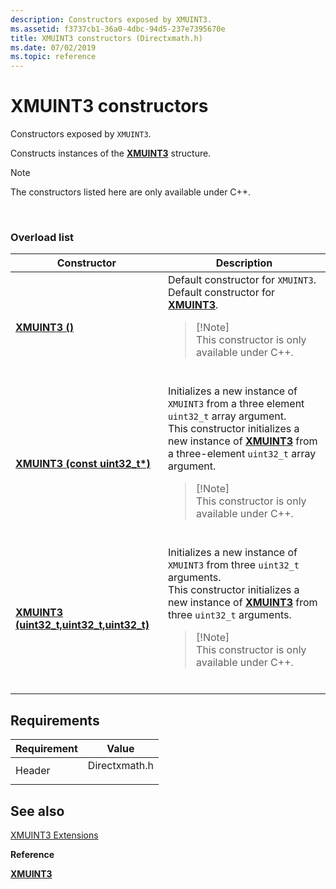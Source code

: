 ```yaml
---
description: Constructors exposed by XMUINT3.
ms.assetid: f3737cb1-36a0-4dbc-94d5-237e7395670e
title: XMUINT3 constructors (Directxmath.h)
ms.date: 07/02/2019
ms.topic: reference
---
```


# XMUINT3 constructors

Constructors exposed by `XMUINT3`.

Constructs instances of the [**XMUINT3**](/windows/win32/api/directxmath/ns-directxmath-xmuint3) structure.

> [!Note]  
> The constructors listed here are only available under C++.

 

### Overload list




| Constructor | Description | 
|-------------|-------------|
| [<strong>XMUINT3 ()</strong>](/windows/win32/api/directxmath/nf-directxmath-xmuint3-xmuint3(constuint32_t)) | Default constructor for <code>XMUINT3</code>.<br /> Default constructor for [<strong>XMUINT3</strong>](/windows/win32/api/directxmath/ns-directxmath-xmuint3).<br /><blockquote>[!Note]<br />This constructor is only available under C++.</blockquote><br /> | 
| [<strong>XMUINT3 (const uint32_t*)</strong>](/windows/win32/api/directxmath/nf-directxmath-xmuint3-xmuint3(constuint32_t)) | Initializes a new instance of <code>XMUINT3</code> from a three element <code>uint32_t</code> array argument.<br /> This constructor initializes a new instance of [<strong>XMUINT3</strong>](/windows/win32/api/directxmath/ns-directxmath-xmuint3) from a three-element <code>uint32_t</code> array argument.<br /><blockquote>[!Note]<br />This constructor is only available under C++.</blockquote><br /> | 
| [<strong>XMUINT3 (uint32_t,uint32_t,uint32_t)</strong>](/windows/win32/api/directxmath/nf-directxmath-xmuint3-xmuint3(uint32_t_uint32_t_uint32_t)) | Initializes a new instance of <code>XMUINT3</code> from three <code>uint32_t</code> arguments.<br /> This constructor initializes a new instance of [<strong>XMUINT3</strong>](/windows/win32/api/directxmath/ns-directxmath-xmuint3) from three <code>uint32_t</code> arguments.<br /><blockquote>[!Note]<br />This constructor is only available under C++.</blockquote><br /> | 




## Requirements



| Requirement | Value |
|-------------------|------------------------------------------------------------------------------------------|
| Header<br/> | <dl> <dt>Directxmath.h</dt> </dl> |



## See also

<dl> <dt>

[XMUINT3 Extensions](ovw-xmuint3-extensions.md)
</dt> <dt>

**Reference**
</dt> <dt>

[**XMUINT3**](/windows/win32/api/directxmath/ns-directxmath-xmuint3)
</dt> </dl>

 

 
